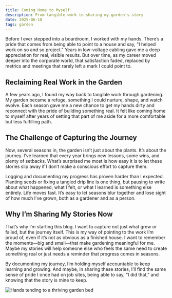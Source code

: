 ```yaml
---
title: Coming Home to Myself
description: From tangible work to sharing my garden's story
date: 2025-06-10
tags: garden
---
```


Before I ever stepped into a boardroom, I worked with my hands. There’s a pride that comes from being able to point to a house and say, "I helped work on so and so project." Years in low-voltage cabling gave me a deep appreciation for real, visible results. But over time, as my career moved deeper into the corporate world, that satisfaction faded, replaced by metrics and meetings that rarely left a mark I could point to.

## Reclaiming Real Work in the Garden

A few years ago, I found my way back to tangible work through gardening. My garden became a refuge, something I could nurture, shape, and watch evolve. Each season gave me a new chance to get my hands dirty and reconnect with the pride of building something real. It felt like coming home to myself after years of setting that part of me aside for a more comfortable but less fulfilling path.

## The Challenge of Capturing the Journey

Now, several seasons in, the garden isn’t just about the plants. It’s about the journey. I’ve learned that every year brings new lessons, some wins, and plenty of setbacks. What’s surprised me most is how easy it is to let these stories slip away if I don’t make a conscious effort to capture them.

Logging and documenting my progress has proven harder than I expected. Planting seeds or fixing a tangled drip line is one thing, but pausing to write about what happened, what I felt, or what I learned is something else entirely. Life moves fast. It’s easy to let seasons blur together and lose sight of how much I’ve grown, both as a gardener and as a person.

## Why I’m Sharing My Stories Now

That’s why I’m starting this blog. I want to capture not just what grew or failed, but the journey itself. This is my way of pointing to the work I’m proud of, even if it’s not as obvious as a finished house. I want to remember the moments—big and small—that make gardening meaningful for me. Maybe my stories will help someone else who feels the same need to create something real or just needs a reminder that progress comes in seasons.

By documenting my journey, I’m holding myself accountable to keep learning and growing. And maybe, in sharing these stories, I’ll find the same sense of pride I once had on job sites, being able to say, "I did that," and knowing that the story is mine to keep.

<img src="https://images.unsplash.com/photo-1441974231531-c6227db76b6e?auto=format&fit=crop&w=600&q=60" alt="Hands tending to a thriving garden bed" />

